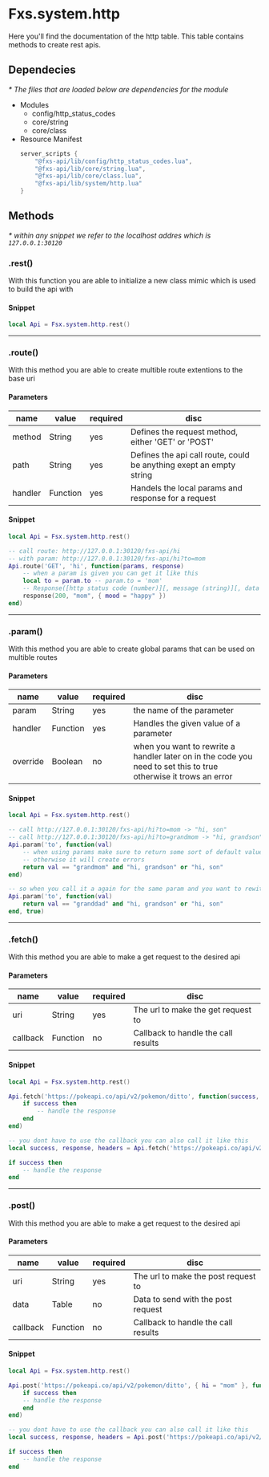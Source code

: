 # Fxs.system.http
Here you'll find the documentation of the http table. This table contains methods to create rest apis.

## Dependecies
_* The files that are loaded below are dependencies for the module_
- Modules
	- config/http_status_codes
	- core/string
	- core/class
- Resource Manifest
	```lua
	server_scripts {
	    "@fxs-api/lib/config/http_status_codes.lua",
	    "@fxs-api/lib/core/string.lua",
	    "@fxs-api/lib/core/class.lua",
	    "@fxs-api/lib/system/http.lua"
	}
	```

## Methods
_* within any snippet we refer to the localhost addres which is `127.0.0.1:30120`_

### .rest()
With this function you are able to initialize a new class mimic which is used to build the api with

#### Snippet
```lua
local Api = Fsx.system.http.rest()
```
<hr>

### .route()
With this method you are able to create multible route extentions to the base uri

#### Parameters
| name    | value    | required | disc                                                                |
|---------|----------|----------|---------------------------------------------------------------------|
| method  | String   | yes      | Defines the request method, either 'GET' or 'POST'                  |
| path    | String   | yes      | Defines the api call route, could be anything exept an empty string |
| handler | Function | yes      | Handels the local params and response for a request                 |

#### Snippet
```lua
local Api = Fsx.system.http.rest()

-- call route: http://127.0.0.1:30120/fxs-api/hi
-- with param: http://127.0.0.1:30120/fxs-api/hi?to=mom
Api.route('GET', 'hi', function(params, response)
	-- when a param is given you can get it like this
	local to = param.to -- param.to = 'mom'
	-- Response([http status code (number)][, message (string)][, data (table)])
	response(200, "mom", { mood = "happy" })
end)
```
<hr>

### .param()
With this method you are able to create global params that can be used on multible routes

#### Parameters
| name     | value    | required | disc                                                                                                             |
|----------|----------|----------|------------------------------------------------------------------------------------------------------------------|
| param    | String   | yes      | the name of the parameter                                                                                        |
| handler  | Function | yes      | Handles the given value of a parameter                                                                           |
| override | Boolean  | no       | when you want to rewrite a handler later on in the code you need to set this to true otherwise it trows an error |

#### Snippet
```lua
local Api = Fsx.system.http.rest()

-- call http://127.0.0.1:30120/fxs-api/hi?to=mom -> "hi, son"
-- call http://127.0.0.1:30120/fxs-api/hi?to=grandmom -> "hi, grandson"
Api.param('to', function(val)
	-- when using params make sure to return some sort of default value
	-- otherwise it will create errors
	return val == "grandmom" and "hi, grandson" or "hi, son"
end)

-- so when you call it a again for the same param and you want to rewite it set the override param
Api.param('to', function(val)
	return val == "granddad" and "hi, grandson" or "hi, son"
end, true)
```
<hr>

### .fetch()
With this method you are able to make a get request to the desired api

#### Parameters
| name     | value    | required | disc                                |
|----------|----------|----------|-------------------------------------|
| uri      | String   | yes      | The url to make the get request to  |
| callback | Function | no       | Callback to handle the call results |

#### Snippet
```lua
local Api = Fsx.system.http.rest()

Api.fetch('https://pokeapi.co/api/v2/pokemon/ditto', function(success, response, headers)
	if success then
		-- handle the response
	end
end)

-- you dont have to use the callback you can also call it like this
local success, response, headers = Api.fetch('https://pokeapi.co/api/v2/pokemon/ditto')

if success then
	-- handle the response
end
```
<hr>

### .post()
With this method you are able to make a get request to the desired api

#### Parameters
| name     | value    | required | disc                                |
|----------|----------|----------|-------------------------------------|
| uri      | String   | yes      | The url to make the post request to |
| data     | Table    | no       | Data to send with the post request  |
| callback | Function | no       | Callback to handle the call results |

#### Snippet
```lua
local Api = Fsx.system.http.rest()

Api.post('https://pokeapi.co/api/v2/pokemon/ditto', { hi = "mom" }, function(success, response, headers)
	if success then
	-- handle the response
	end
end)

-- you dont have to use the callback you can also call it like this
local success, response, headers = Api.post('https://pokeapi.co/api/v2/pokemon/ditto', { hi = "mom" })

if success then
	-- handle the response
end
```